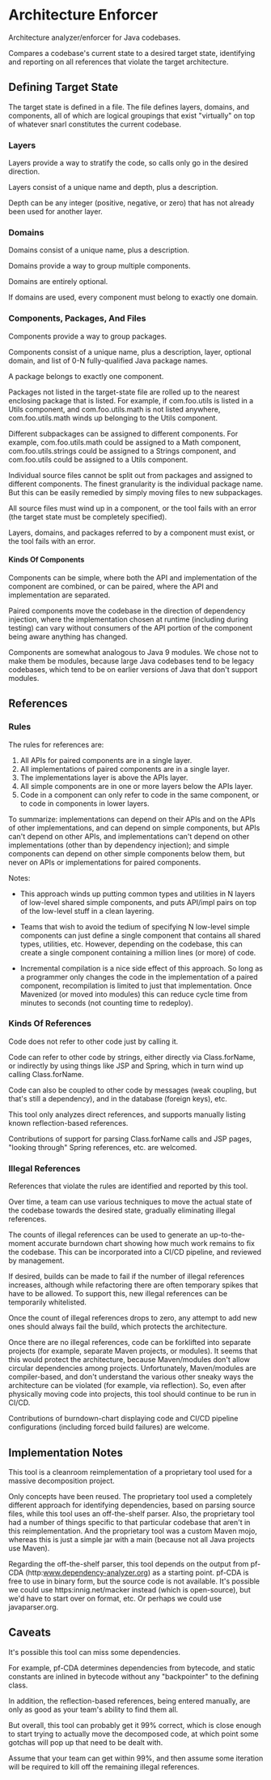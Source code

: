 Architecture Enforcer
=====================

Architecture analyzer/enforcer for Java codebases.

Compares a codebase's current state to a desired target state, identifying and reporting on all references that violate the target architecture.

## Defining Target State ##

The target state is defined in a file. The file defines layers, domains, and components, all of which are logical groupings that exist "virtually" on top of whatever snarl constitutes the current codebase.

### Layers ###

Layers provide a way to stratify the code, so calls only go in the desired direction.

Layers consist of a unique name and depth, plus a description.

Depth can be any integer (positive, negative, or zero) that has not already been used for another layer.

### Domains ###

Domains consist of a unique name, plus a description.

Domains provide a way to group multiple components.

Domains are entirely optional.

If domains are used, every component must belong to exactly one domain.

### Components, Packages, And Files ###

Components provide a way to group packages.

Components consist of a unique name, plus a description, layer, optional domain, and list of 0-N fully-qualified Java package names.

A package belongs to exactly one component.

Packages not listed in the target-state file are rolled up to the nearest enclosing package that is listed. For example, if com.foo.utils is listed in a Utils component, and com.foo.utils.math is not listed anywhere, com.foo.utils.math winds up belonging to the Utils component.

Different subpackages can be assigned to different components. For example, com.foo.utils.math could be assigned to a Math component, com.foo.utils.strings could be assigned to a Strings component, and com.foo.utils could be assigned to a Utils component.

Individual source files cannot be split out from packages and assigned to different components. The finest granularity is the individual package name. But this can be easily remedied by simply moving files to new subpackages.

All source files must wind up in a component, or the tool fails with an error (the target state must be completely specified).

Layers, domains, and packages referred to by a component must exist, or the tool fails with an error.

#### Kinds Of Components ####

Components can be simple, where both the API and implementation of the component are combined, or can be paired, where the API and implementation are separated.

Paired components move the codebase in the direction of dependency injection, where the implementation chosen at runtime (including during testing) can vary without consumers of the API portion of the component being aware anything has changed.

Components are somewhat analogous to Java 9 modules. We chose not to make them be modules, because large Java codebases tend to be legacy codebases, which tend to be on earlier versions of Java that don't support modules.

## References ##

### Rules ###

The rules for references are:

1. All APIs for paired components are in a single layer.
2. All implementations of paired components are in a single layer.
3. The implementations layer is above the APIs layer.
4. All simple components are in one or more layers below the APIs layer.
5. Code in a component can only refer to code in the same component, or to code in components in lower layers.

To summarize: implementations can depend on their APIs and on the APIs of other implementations, and can depend on simple components, but APIs can't depend on other APIs, and implementations can't depend on other implementations (other than by dependency injection); and simple components can depend on other simple components below them, but never on APIs or implementations for paired components.

Notes:

* This approach winds up putting common types and utilities in N layers of low-level shared simple components, and puts API/impl pairs on top of the low-level stuff in a clean layering.

* Teams that wish to avoid the tedium of specifying N low-level simple components can just define a single component that contains all shared types, utilities, etc. However, depending on the codebase, this can create a single component containing a million lines (or more) of code.

* Incremental compilation is a nice side effect of this approach. So long as a programmer only changes the code in the implementation of a paired component,  recompilation is limited to just that implementation. Once Mavenized (or moved into modules) this can reduce cycle time from minutes to seconds (not counting time to redeploy).

### Kinds Of References ###

Code does not refer to other code just by calling it.

Code can refer to other code by strings, either directly via Class.forName, or indirectly by using things like JSP and Spring, which in turn wind up calling Class.forName.

Code can also be coupled to other code by messages (weak coupling, but that's still a dependency), and in the database (foreign keys), etc.

This tool only analyzes direct references, and supports manually listing known reflection-based references.

Contributions of support for parsing Class.forName calls and JSP pages, "looking through" Spring references, etc. are welcomed.

### Illegal References ###

References that violate the rules are identified and reported by this tool.

Over time, a team can use various techniques to move the actual state of the codebase towards the desired state, gradually eliminating illegal references.

The counts of illegal references can be used to generate an up-to-the-moment accurate burndown chart showing how much work remains to fix the codebase. This can be incorporated into a CI/CD pipeline, and reviewed by management.

If desired, builds can be made to fail if the number of illegal references increases, although while refactoring there are often temporary spikes that have to be allowed. To support this, new illegal references can be temporarily whitelisted.

Once the count of illegal references drops to zero, any attempt to add new ones should always fail the build, which protects the architecture.

Once there are no illegal references, code can be forklifted into separate projects (for example, separate Maven projects, or modules). It seems that this would protect the architecture, because Maven/modules don't allow circular
dependencies among projects. Unfortunately, Maven/modules are compiler-based, and don't understand the various other sneaky ways the architecture can be violated (for example, via reflection). So, even after physically moving
code into projects, this tool should continue to be run in CI/CD.

Contributions of burndown-chart displaying code and CI/CD pipeline configurations (including forced build failures) are welcome.

## Implementation Notes ##

This tool is a cleanroom reimplementation of a proprietary tool used for a massive decomposition project.

Only concepts have been reused. The proprietary tool used a completely different approach for identifying dependencies, based on parsing source files, while this tool uses an off-the-shelf parser. Also, the proprietary tool had a number of things specific to that particular codebase that aren't in this reimplementation. And the proprietary tool was a custom Maven mojo, whereas this is just a simple jar with a main (because not all Java projects use Maven).

Regarding the off-the-shelf parser, this tool depends on the output from pf-CDA (http:www.dependency-analyzer.org) as a starting point. pf-CDA is free to use in binary form, but the source code is not available.
It's possible we could use https:innig.net/macker instead (which is open-source), but we'd have to start over on format, etc. Or perhaps we could use javaparser.org.

## Caveats ##

It's possible this tool can miss some dependencies.

For example, pf-CDA determines dependencies from bytecode, and static constants are inlined in bytecode without any "backpointer" to the defining class.

In addition, the reflection-based references, being entered manually, are only as good as your team's ability to find them all.

But overall, this tool can probably get it 99% correct, which is close enough to start trying to actually move the decomposed code, at which point some gotchas will pop up that need to be dealt with.

Assume that your team can get within 99%, and then assume some iteration will be required to kill off the remaining illegal references.
